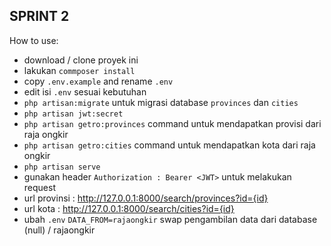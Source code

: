 ## SPRINT 2

How to use:
- download / clone proyek ini
- lakukan `commposer install`
- copy `.env.example` and rename `.env`
- edit isi `.env` sesuai kebutuhan
- `php artisan:migrate` untuk migrasi database `provinces` dan `cities`
- `php artisan jwt:secret`
- `php artisan getro:provinces` command untuk mendapatkan provisi dari raja ongkir
- `php artisan getro:cities` command untuk mendapatkan kota dari raja ongkir
- `php artisan serve`
- gunakan header `Authorization : Bearer <JWT>` untuk melakukan request
- url provinsi : http://127.0.0.1:8000/search/provinces?id={id}
- url kota : http://127.0.0.1:8000/search/cities?id={id}
- ubah `.env` `DATA_FROM=rajaongkir` swap pengambilan data dari database (null) / rajaongkir